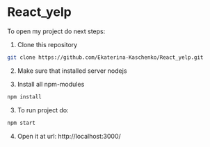 # React_yelp

To open my project do next steps:

1. Clone this repository

  ```sh
  git clone https://github.com/Ekaterina-Kaschenko/React_yelp.git
  ```
2. Make sure that installed server nodejs

3. Install all npm-modules
  ```sh
  npm install
  ```
3. To run project do:
  ```sh
  npm start
  ```

4. Open it at url: http://localhost:3000/
